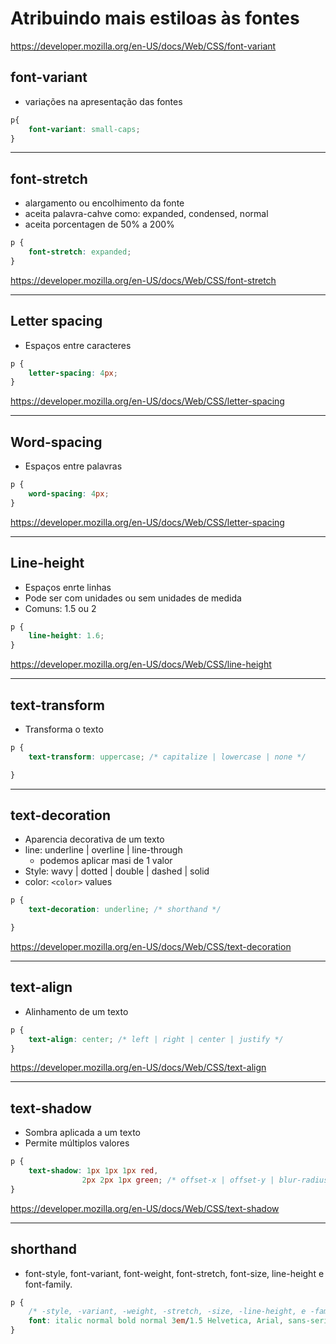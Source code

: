 # Atribuindo mais estiloas às fontes
https://developer.mozilla.org/en-US/docs/Web/CSS/font-variant


## font-variant

* variações na apresentação das fontes


```css
p{
    font-variant: small-caps;
}
```

-------------------------------------------------------------

## font-stretch

* alargamento ou encolhimento da fonte
* aceita palavra-cahve como: expanded, condensed, normal
* aceita porcentagen de 50% a 200%

```css
p {
    font-stretch: expanded;
}
```
https://developer.mozilla.org/en-US/docs/Web/CSS/font-stretch

--------------------------------------------------------------------


## Letter spacing

* Espaços entre caracteres

```css
p {
    letter-spacing: 4px;
}
```

https://developer.mozilla.org/en-US/docs/Web/CSS/letter-spacing

---------------------------------------------------------------------------

## Word-spacing

* Espaços entre palavras

```css
p {
    word-spacing: 4px;
}
```
https://developer.mozilla.org/en-US/docs/Web/CSS/letter-spacing

---------------------------------------------------------------------------

## Line-height

* Espaços enrte linhas
* Pode ser com unidades ou sem unidades de medida
* Comuns: 1.5 ou 2

```css
p {
    line-height: 1.6;
}
```

https://developer.mozilla.org/en-US/docs/Web/CSS/line-height

---------------------------------------------------------------------------

## text-transform

* Transforma o texto

```css
p {
    text-transform: uppercase; /* capitalize | lowercase | none */

}
```

---------------------------------------------------------------------------

## text-decoration

* Aparencia decorativa de um texto
* line: underline | overline | line-through
    * podemos aplicar masi de 1 valor
* Style: wavy | dotted | double | dashed | solid
* color: `<color>` values

```css
p {
    text-decoration: underline; /* shorthand */

}
```
https://developer.mozilla.org/en-US/docs/Web/CSS/text-decoration

-----------------------------------------------------------------------

## text-align

* Alinhamento de um texto

```css
p {
    text-align: center; /* left | right | center | justify */
}
```

https://developer.mozilla.org/en-US/docs/Web/CSS/text-align

-----------------------------------------------------------------------

## text-shadow

* Sombra aplicada a um texto
* Permite múltiplos valores

```css
p {
    text-shadow: 1px 1px 1px red,
                2px 2px 1px green; /* offset-x | offset-y | blur-radius | color */
}
```

https://developer.mozilla.org/en-US/docs/Web/CSS/text-shadow

-----------------------------------------------------------------------

## shorthand

* font-style, font-variant, font-weight, font-stretch, font-size, line-height e font-family.

```css
p {
    /* -style, -variant, -weight, -stretch, -size, -line-height, e -family. */
    font: italic normal bold normal 3em/1.5 Helvetica, Arial, sans-serif;
}
```